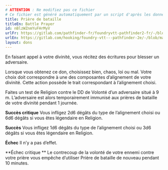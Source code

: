 ```yaml
---
# ATTENTION : Ne modifiez pas ce fichier
# Ce fichier est généré automatiquement par un script d'après les données du module Foundry VTT officiel et de sa traduction
title: Prière de bataille
titleEn: Battle Prayer
id: nBlzWZnmYuFHrMyV
urlFr: https://gitlab.com/pathfinder-fr/foundryvtt-pathfinder2-fr/-/blob/master/data/feats/nBlzWZnmYuFHrMyV.htm
urlEn: https://gitlab.com/hooking/foundry-vtt---pathfinder-2e/-/blob/master/packs/data/feats.db/battle-prayer.json
layout: dons
---
```

En faisant appel à votre divinité, vous récitez des écritures pour blesser un adversaire.

Lorsque vous obtenez ce don, choisissez bien, chaos, loi ou mal. Votre choix doit correspondre à une des composantes d’alignement de votre divinité. Cette action possède le trait correspondant à l’alignement choisi.

Faites un test de Religion contre le DD de Volonté d’un adversaire situé à 9 m. L’adversaire est alors temporairement immunisé aux prières de bataille de votre divinité pendant 1 journée.

**Succès critique** Vous infligez 2d6 dégâts du type de l’alignement choisi ou 6d6 dégâts si vous êtes légendaire en Religion.

**Succès** Vous infligez 1d6 dégâts du type de l’alignement choisi ou 3d6 dégâts si vous êtes légendaire en Religion.

**Échec** Il n’y a pas d’effet.

**Échec critique ** Le contrecoup de la volonté de votre ennemi contre votre prière vous empêche d’utiliser Prière de bataille de nouveau pendant 10 minutes.
